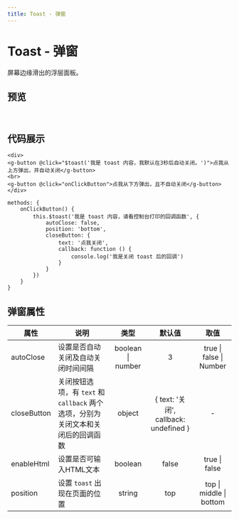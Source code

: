 ```yaml
---
title: Toast - 弹窗
---
```

# Toast - 弹窗

屏幕边缘滑出的浮层面板。

## 预览
<br />
<ClientOnly>
<toast-demo />
</ClientOnly>

## 代码展示
```vue
<div>
<g-button @click="$toast('我是 toast 内容，我默认在3秒后自动关闭。')">点我从上方弹出，并自动关闭</g-button>
<br>
<g-button @click="onClickButton">点我从下方弹出，且不自动关闭</g-button>
</div>

methods: {
    onClickButton() {
        this.$toast('我是 toast 内容，请看控制台打印的回调函数', {
            autoClose: false,
            position: 'bottom',
            closeButton: {
                text: '点我关闭',
                callback: function () {
                    console.log('我是关闭 toast 后的回调')
                }
            }
        })
    }
}
```

## 弹窗属性
| 属性          | 说明                                                                  | 类型               | 默认值                                 | 取值                      |
| ------------ | --------------------------------------------------------------------- | :---------------: | :-----------------------------------: | :----------------------: |
| autoClose    | 设置是否自动关闭及自动关闭时间间隔                                          | boolean \| number | 3                                     | true \| false \| Number   |
| closeButton  | 关闭按钮选项，有 `text` 和 `callback` 两个选项，分别为关闭文本和关闭后的回调函数 | object            | { text: '关闭', callback: undefined }  | -                        |
| enableHtml   | 设置是否可输入HTML文本                                                   | boolean           | false                                 | true \| false             |
| position     | 设置 `toast` 出现在页面的位置                                             | string            | top                                   | top \| middle \| bottom  |